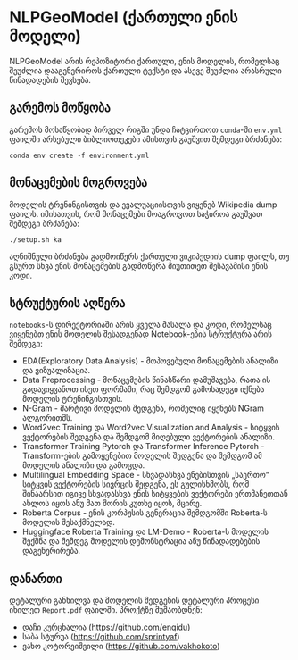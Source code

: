 # NLPGeoModel (ქართული ენის მოდელი)
NLPGeoModel არის რეპოზიტორი ქართული, ენის მოდელის, რომელსაც შეუძლია დააგენერიროს ქართული ტექსტი და ასევე შეუძლია არასრული წინადადების შევსება.

## გარემოს მოწყობა
გარემოს მოსაწყობად პირველ რიგში უნდა ჩატვირთოთ `conda`-ში `env.yml` ფაილში არსებული ბიბლიოთეკები ამისთვის გაუშვით შემდეგი ბრძანება:

```
conda env create -f environment.yml
```

## მონაცემების მოგროვება
მოდელის ტრენინგისთვის და ევალუაციისთვის ვიყენებ Wikipedia dump ფაილს. იმისათვის, რომ მონაცემები მოაგროვოთ საჭიროა გაუშვათ შემდეგი ბრძანება:

```
./setup.sh ka
```
აღნიშნული ბრძანება გადმოიწერს ქართული ვიკიპედიის dump ფაილს, თუ გსურთ სხვა ენის მონაცემების გადმოწერა მიუთითეთ შესავამისი ენის კოდი.

## სტრუქტურის აღწერა
`notebooks`-ს დირექტორიაში არის ყველა მასალა და კოდი, რომელსაც ვიყენებთ ენის მოდელის შესადგენად Notebook-ების სტრუქტურა არის შემდეგი:
- EDA(Exploratory Data Analysis) - მოპოვებული მონაცემების ანალიზი და ვიზუალიზაცია.
- Data Preprocessing - მონაცემების წინასწარი დამუშავება, რათა ის გადავიყვანოთ ისეთ ფორმაში, რაც შემდგომ გამოსადეგი იქნება მოდელის ტრენინგისთვის.
- N-Gram - მარტივი მოდელის შედგენა, რომელიც იყენებს NGram ალგორითმს.
- Word2vec Training და Word2vec Visualization and Analysis - სიტყვის ვექტორების შედგენა და შემდგომ მიღებული ვექტორების ანალიზი.
- Transformer Training Pytorch და Transformer Inference Pytorch - Transform-ების გამოყენებით მოდელის შედგენა და შემდგომ ამ მოდელის ანალიზი და გამოცდა.
- Multilingual Embedding Space - სხვადასხვა ენებისთვის „საერთო“ სიტყვის ვექტორების სივრცის შედგენა, ეს გულისხმობს, რომ შინაარსით იგივე სხვადასხვა ენის სიტყვების ვექტორები ერთმანეთთან ახლოს იყოს ანუ მათ შორის კუთხე იყოს, მცირე.
- Roberta Corpus - ენის კორპუსის გენერაცია შემდგომში Roberta-ს მოდელის შესაქმნელად.
- Huggingface Roberta Training და LM-Demo - Roberta-ს მოდელის შექმნა და შემდეგ მოდელის დემონსტრაცია ანუ წინადადებების დაგენერირება.

## დანართი
დეტალური განხილვა და მოდელის შედგენის დეტალური პროცესი იხილეთ `Report.pdf` ფაილში.
პროქტზე მუშაობდნენ:
- დაჩი კურცხალია (https://github.com/enqidu) 
- საბა სტურუა (https://github.com/sprintyaf) 
- ვახო კოტორეიშვილი (https://github.com/vakhokoto)
